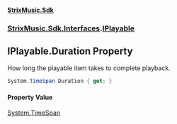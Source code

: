 #### [StrixMusic.Sdk](./index.md 'index')
### [StrixMusic.Sdk.Interfaces](./StrixMusic-Sdk-Interfaces.md 'StrixMusic.Sdk.Interfaces').[IPlayable](./StrixMusic-Sdk-Interfaces-IPlayable.md 'StrixMusic.Sdk.Interfaces.IPlayable')
## IPlayable.Duration Property
How long the playable item takes to complete playback.  
```csharp
System.TimeSpan Duration { get; }
```
#### Property Value
[System.TimeSpan](https://docs.microsoft.com/en-us/dotnet/api/System.TimeSpan 'System.TimeSpan')  
